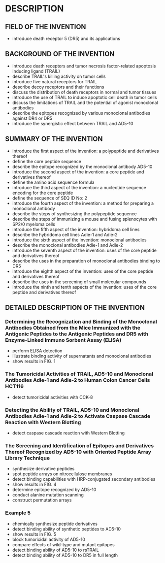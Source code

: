 # DESCRIPTION

## FIELD OF THE INVENTION

- introduce death receptor 5 (DR5) and its applications

## BACKGROUND OF THE INVENTION

- introduce death receptors and tumor necrosis factor-related apoptosis inducing ligand (TRAIL)
- describe TRAIL's killing activity on tumor cells
- introduce five natural receptors for TRAIL
- describe decoy receptors and their functions
- discuss the distribution of death receptors in normal and tumor tissues
- introduce the use of TRAIL to induce apoptotic cell death in tumor cells
- discuss the limitations of TRAIL and the potential of agonist monoclonal antibodies
- describe the epitopes recognized by various monoclonal antibodies against DR4 or DR5
- introduce the synergistic effect between TRAIL and AD5-10

## SUMMARY OF THE INVENTION

- introduce the first aspect of the invention: a polypeptide and derivatives thereof
- define the core peptide sequence
- describe the epitope recognized by the monoclonal antibody AD5-10
- introduce the second aspect of the invention: a core peptide and derivatives thereof
- define the amino acid sequence formula
- introduce the third aspect of the invention: a nucleotide sequence encoding for the core peptide
- define the sequence of SEQ ID No: 2
- introduce the fourth aspect of the invention: a method for preparing a monoclonal antibody
- describe the steps of synthesizing the polypeptide sequence
- describe the steps of immunizing a mouse and fusing splenocytes with SP2/0 myeloma cells
- introduce the fifth aspect of the invention: hybridoma cell lines
- describe the hybridoma cell lines Adie-1 and Adie-2
- introduce the sixth aspect of the invention: monoclonal antibodies
- describe the monoclonal antibodies Adie-1 and Adie-2
- introduce the seventh aspect of the invention: uses of the core peptide and derivatives thereof
- describe the uses in the preparation of monoclonal antibodies binding to DR5
- introduce the eighth aspect of the invention: uses of the core peptide and derivatives thereof
- describe the uses in the screening of small molecular compounds
- introduce the ninth and tenth aspects of the invention: uses of the core peptide and derivatives thereof

## DETAILED DESCRIPTION OF THE INVENTION

### Determining the Recognization and Binding of the Monoclonal Antibodies Obtained from the Mice Immunized with the Antigenic Peptides to the Antigenic Peptides and DR5 with Enzyme-Linked Immuno Sorbent Assay (ELISA)

- perform ELISA detection
- illustrate binding activity of supernatants and monoclonal antibodies
- show results in FIG. 1

### The Tumoricidal Activities of TRAIL, AD5-10 and Monoclonal Antibodies Adie-1 and Adie-2 to Human Colon Cancer Cells HCT116

- detect tumoricidal activities with CCK-8

### Detecting the Ability of TRAIL, AD5-10 and Monoclonal Antibodies Adie-1 and Adie-2 to Activate Caspase Cascade Reaction with Western Blotting

- detect caspase cascade reaction with Western Blotting

### The Screening and Identification of Epitopes and Derivatives Thereof Recognized by AD5-10 with Oriented Peptide Array Library Technique

- synthesize derivative peptides
- spot peptide arrays on nitrocellulose membranes
- detect binding capabilities with HRP-conjugated secondary antibodies
- show results in FIG. 4
- determine epitope recognized by AD5-10
- conduct alanine mutation scanning
- construct permutation arrays

### Example 5

- chemically synthesize peptide derivatives
- detect binding ability of synthetic peptides to AD5-10
- show results in FIG. 5
- block tumoricidal activity of AD5-10
- compare effects of wild-type and mutant epitopes
- detect binding ability of AD5-10 to rsTRAIL
- detect binding ability of AD5-10 to DR5 in full length

